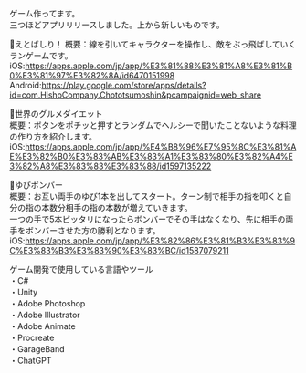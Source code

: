 ゲーム作ってます。<br>
三つほどアプリリリースしました。上から新しいものです。

🔽えとばしり！
概要：線を引いてキャラクターを操作し、敵をぶっ飛ばしていくランゲームです。<br>
iOS:https://apps.apple.com/jp/app/%E3%81%88%E3%81%A8%E3%81%B0%E3%81%97%E3%82%8A/id6470151998<br>
Android:https://play.google.com/store/apps/details?id=com.HishoCompany.Chototsumoshin&pcampaignid=web_share

🔽世界のグルメダイエット<br>
概要：ボタンをポチッと押すとランダムでヘルシーで聞いたことないような料理の作り方を紹介します。<br>
iOS:https://apps.apple.com/jp/app/%E4%B8%96%E7%95%8C%E3%81%AE%E3%82%B0%E3%83%AB%E3%83%A1%E3%83%80%E3%82%A4%E3%82%A8%E3%83%83%E3%83%88/id1597135222

🔽ゆびボンバー<br>
概要：お互い両手のゆび1本を出してスタート。ターン制で相手の指を叩くと自分の指の本数分相手の指の本数が増えていきます。<br>
一つの手で5本ピッタリになったらボンバーでその手はなくなり、先に相手の両手をボンバーさせた方の勝利となります。<br>
iOS:https://apps.apple.com/jp/app/%E3%82%86%E3%81%B3%E3%83%9C%E3%83%B3%E3%83%90%E3%83%BC/id1587079211

ゲーム開発で使用している言語やツール<br>
・C#<br>
・Unity<br>
・Adobe Photoshop<br>
・Adobe Illustrator<br>
・Adobe Animate<br>
・Procreate<br>
・GarageBand<br>
・ChatGPT<br>
